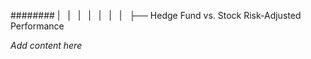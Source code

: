######## |   |   |   |   |   |   |   ├── Hedge Fund vs. Stock Risk-Adjusted Performance

*Add content here*